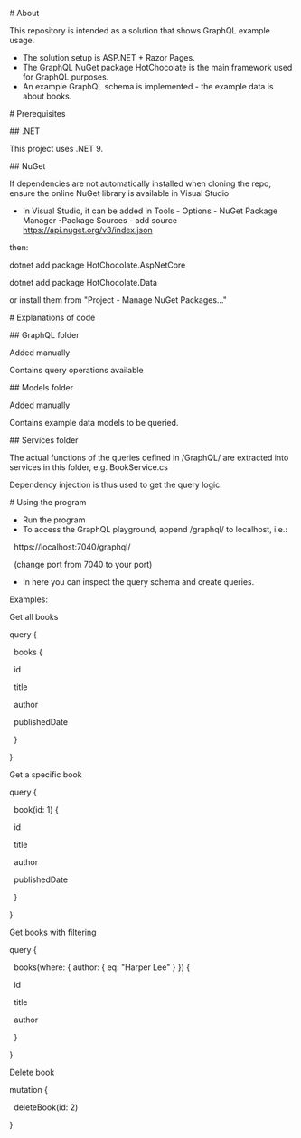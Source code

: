 \# About



This repository is intended as a solution that shows GraphQL example usage.



* The solution setup is ASP.NET + Razor Pages.
* The GraphQL NuGet package HotChocolate is the main framework used for GraphQL purposes.
* An example GraphQL schema is implemented - the example data is about books.



\# Prerequisites



\## .NET

This project uses .NET 9.



\## NuGet

If dependencies are not automatically installed when cloning the repo, ensure the online NuGet library is available in Visual Studio 

* In Visual Studio, it can be added in Tools - Options - NuGet Package Manager -Package Sources - add source https://api.nuget.org/v3/index.json



then:



dotnet add package HotChocolate.AspNetCore

dotnet add package HotChocolate.Data



or install them from "Project - Manage NuGet Packages..."



\# Explanations of code

\## GraphQL folder

Added manually



Contains query operations available 



\## Models folder

Added manually



Contains example data models to be queried.



\## Services folder

The actual functions of the queries defined in /GraphQL/ are extracted into services in this folder, e.g. BookService.cs 



Dependency injection is thus used to get the query logic.



\# Using the program



* Run the program
* To access the GraphQL playground, append /graphql/ to localhost, i.e.:

&nbsp;	https://localhost:7040/graphql/

&nbsp;	(change port from 7040 to your port)

* In here you can inspect the query schema and create queries.



Examples:

Get all books

query {

&nbsp; books {

&nbsp;   id

&nbsp;   title

&nbsp;   author

&nbsp;   publishedDate

&nbsp; }

}



Get a specific book

query {

&nbsp; book(id: 1) {

&nbsp;   id

&nbsp;   title

&nbsp;   author

&nbsp;   publishedDate

&nbsp; }

}



Get books with filtering

query {

&nbsp; books(where: { author: { eq: "Harper Lee" } }) {

&nbsp;   id

&nbsp;   title

&nbsp;   author

&nbsp; }

}



Delete book

mutation {

&nbsp; deleteBook(id: 2)

}







